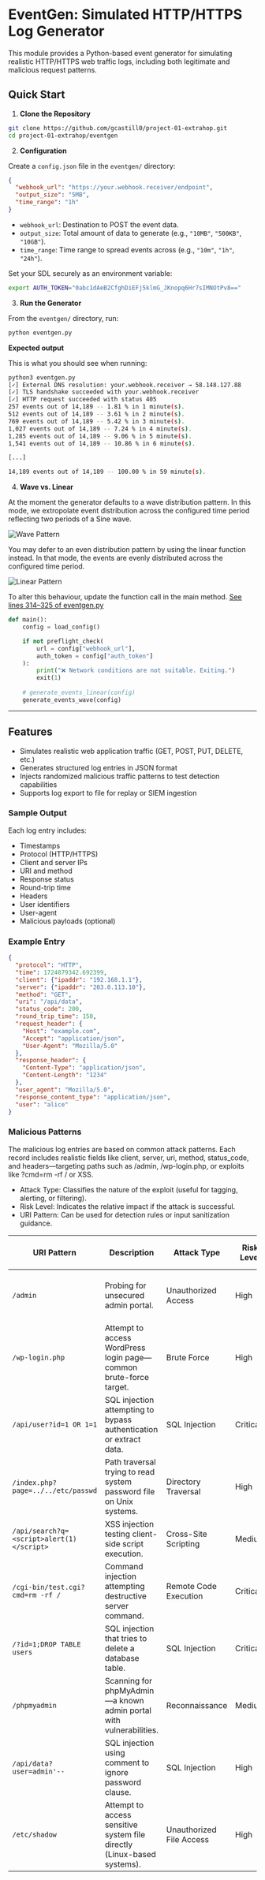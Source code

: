 # EventGen: Simulated HTTP/HTTPS Log Generator

This module provides a Python-based event generator for simulating realistic HTTP/HTTPS web traffic logs, including both legitimate and malicious request patterns.

## Quick Start

1. **Clone the Repository**

```bash
git clone https://github.com/gcastill0/project-01-extrahop.git
cd project-01-extrahop/eventgen
```

2. **Configuration**

Create a `config.json` file in the `eventgen/` directory:

```json
{
  "webhook_url": "https://your.webhook.receiver/endpoint",
  "output_size": "5MB",
  "time_range": "1h"
}
```

- `webhook_url`: Destination to POST the event data.
- `output_size`: Total amount of data to generate (e.g., `"10MB"`, `"500KB"`, `"10GB"`).
- `time_range`: Time range to spread events across (e.g., `"10m"`, `"1h"`, `"24h"`).

Set your SDL securely as an environment variable:

```bash
export AUTH_TOKEN="0abc1dAeB2CfghDiEFj5klmG_JKnopq6Hr7sIMNOtPv8=="
```

3. **Run the Generator**

From the `eventgen/` directory, run:

```bash
python eventgen.py
```

**Expected output**

This is what you should see when running:

```bash
python3 eventgen.py 
[✓] External DNS resolution: your.webhook.receiver → 58.148.127.88
[✓] TLS handshake succeeded with your.webhook.receiver
[✓] HTTP request succeeded with status 405
257 events out of 14,189 -- 1.81 % in 1 minute(s).
512 events out of 14,189 -- 3.61 % in 2 minute(s).
769 events out of 14,189 -- 5.42 % in 3 minute(s).
1,027 events out of 14,189 -- 7.24 % in 4 minute(s).
1,285 events out of 14,189 -- 9.06 % in 5 minute(s).
1,541 events out of 14,189 -- 10.86 % in 6 minute(s).

[...]

14,189 events out of 14,189 -- 100.00 % in 59 minute(s).
```

4. **Wave vs. Linear**

At the moment the generator defaults to a wave distribution pattern. In this mode, we extropolate event distribution across the configured time period reflecting two periods of a Sine wave.

![Wave Pattern](img/wave.png)

You may defer to an even distribution pattern by using the linear function instead. In that mode, the events are evenly distributed across the configured time period.

![Linear Pattern](img/linear.png)

To alter this behaviour, update the function call in the main method. [See lines 314–325 of eventgen.py](https://github.com/gcastill0/project-01-extrahop/blob/main/eventgen/eventgen.py#L314-L325)


```python
def main():
    config = load_config()

    if not preflight_check(
        url = config["webhook_url"], 
        auth_token = config["auth_token"]
    ):
        print("❌ Network conditions are not suitable. Exiting.")
        exit(1)
        
    # generate_events_linear(config)
    generate_events_wave(config)
```
---

## Features

- Simulates realistic web application traffic (GET, POST, PUT, DELETE, etc.)
- Generates structured log entries in JSON format
- Injects randomized malicious traffic patterns to test detection capabilities
- Supports log export to file for replay or SIEM ingestion

### Sample Output

Each log entry includes:

- Timestamps
- Protocol (HTTP/HTTPS)
- Client and server IPs
- URI and method
- Response status
- Round-trip time
- Headers
- User identifiers
- User-agent
- Malicious payloads (optional)

### Example Entry

```json
{
  "protocol": "HTTP",
  "time": 1724879342.692399,
  "client": {"ipaddr": "192.168.1.1"},
  "server": {"ipaddr": "203.0.113.10"},
  "method": "GET",
  "uri": "/api/data",
  "status_code": 200,
  "round_trip_time": 150,
  "request_header": {
    "Host": "example.com",
    "Accept": "application/json",
    "User-Agent": "Mozilla/5.0"
  },
  "response_header": {
    "Content-Type": "application/json",
    "Content-Length": "1234"
  },
  "user_agent": "Mozilla/5.0",
  "response_content_type": "application/json",
  "user": "alice"
}
```
### Malicious Patterns

The malicious log entries are based on common attack patterns. Each record includes realistic fields like client, server, uri, method, status_code, and headers—targeting paths such as /admin, /wp-login.php, or exploits like ?cmd=rm -rf / or XSS.

 - Attack Type: Classifies the nature of the exploit (useful for tagging, alerting, or filtering).
 - Risk Level: Indicates the relative impact if the attack is successful.
 - URI Pattern: Can be used for detection rules or input sanitization guidance.

| URI Pattern                         | Description                                                                 | Attack Type             | Risk Level | MITRE Tactic         | MITRE Technique (ID)          |
|-------------------------------------|-----------------------------------------------------------------------------|--------------------------|------------|-----------------------|-------------------------------|
| `/admin`                            | Probing for unsecured admin portal.                                         | Unauthorized Access      | High       | Initial Access        | [T1190 - Exploit Public-Facing Application](https://attack.mitre.org/techniques/T1190/) |
| `/wp-login.php`                     | Attempt to access WordPress login page—common brute-force target.          | Brute Force              | High       | Credential Access     | [T1110.001 - Password Guessing](https://attack.mitre.org/techniques/T1110/001/)        |
| `/api/user?id=1 OR 1=1`            | SQL injection attempting to bypass authentication or extract data.         | SQL Injection            | Critical   | Credential Access     | [T1078 - Valid Accounts](https://attack.mitre.org/techniques/T1078/)                  |
| `/index.php?page=../../etc/passwd` | Path traversal trying to read system password file on Unix systems.        | Directory Traversal      | High       | Discovery             | [T1083 - File and Directory Discovery](https://attack.mitre.org/techniques/T1083/)     |
| `/api/search?q=<script>alert(1)</script>` | XSS injection testing client-side script execution.                 | Cross-Site Scripting     | Medium     | Collection            | [T1056.001 - Input Capture via Web](https://attack.mitre.org/techniques/T1056/001/)    |
| `/cgi-bin/test.cgi?cmd=rm -rf /`   | Command injection attempting destructive server command.                   | Remote Code Execution    | Critical   | Execution / Impact    | [T1059 - Command and Scripting Interpreter](https://attack.mitre.org/techniques/T1059/) |
| `/?id=1;DROP TABLE users`          | SQL injection that tries to delete a database table.                       | SQL Injection            | Critical   | Impact                | [T1485 - Data Destruction](https://attack.mitre.org/techniques/T1485/)                 |
| `/phpmyadmin`                      | Scanning for phpMyAdmin—a known admin portal with vulnerabilities.         | Reconnaissance           | Medium     | Reconnaissance        | [T1595.002 - Active Scanning](https://attack.mitre.org/techniques/T1595/002/)          |
| `/api/data?user=admin'--`          | SQL injection using comment to ignore password clause.                     | SQL Injection            | High       | Credential Access     | [T1078 - Valid Accounts](https://attack.mitre.org/techniques/T1078/)                  |
| `/etc/shadow`                      | Attempt to access sensitive system file directly (Linux-based systems).    | Unauthorized File Access | High       | Discovery             | [T1083 - File and Directory Discovery](https://attack.mitre.org/techniques/T1083/)     |
